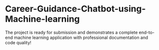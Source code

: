 # Career-Guidance-Chatbot-using-Machine-learning
The project is ready for submission and demonstrates a complete end-to-end machine learning application with professional documentation and code quality!

